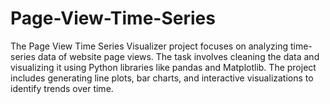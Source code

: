 # Page-View-Time-Series
 The Page View Time Series Visualizer project focuses on analyzing time-series data of website page views. The task involves cleaning the data and visualizing it using Python libraries like pandas and Matplotlib. The project includes generating line plots, bar charts, and interactive visualizations to identify trends over time.
